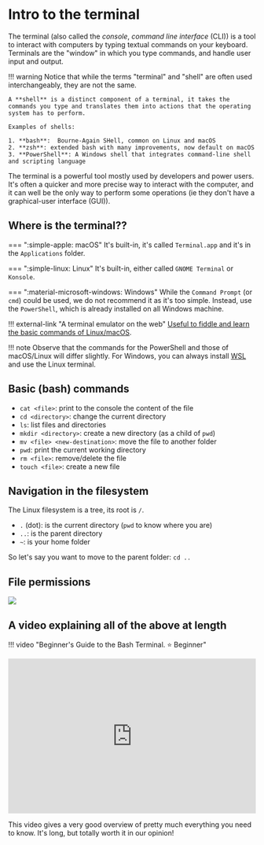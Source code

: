 
# Intro to the terminal

The terminal (also called the *console*, *command line interface* (CLI)) is a tool to interact with computers by typing textual commands on your keyboard. 
Terminals are the "window" in which you type commands, and handle user input and output.

!!! warning
    Notice that while the terms "terminal" and "shell" are often used interchangeably, they are not the same.

    A **shell** is a distinct component of a terminal, it takes the commands you type and translates them into actions that the operating system has to perform.

    Examples of shells:

    1. **bash**:  Bourne-Again SHell, common on Linux and macOS
    2. **zsh**: extended bash with many improvements, now default on macOS
    3. **PowerShell**: A Windows shell that integrates command-line shell and scripting language

The terminal is a powerful tool mostly used by developers and power users.
It's often a quicker and more precise way to interact with the computer, and it can well be the only way to perform some operations (ie they don't have a graphical-user interface (GUI)).


## Where is the terminal??


=== ":simple-apple: macOS"
    It's built-in, it's called `Terminal.app` and it's in the `Applications` folder.

=== ":simple-linux: Linux"
    It's built-in, either called `GNOME Terminal` or `Konsole`.

=== ":material-microsoft-windows: Windows"
    While the `Command Prompt` (or `cmd`) could be used, we do not recommend it as it's too simple.
    Instead, use the `PowerShell`, which is already installed on all Windows machine.

!!! external-link "A terminal emulator on the web"
    [Useful to fiddle and learn the basic commands of Linux/macOS](https://www.terminaltemple.com/).


!!! note
    Observe that the commands for the PowerShell and those of macOS/Linux will differ slightly.
    For Windows, you can always install [WSL](wsl.md) and use the Linux terminal.


## Basic (bash) commands

  - `cat <file>`: print to the console the content of the file
  - `cd <directory>`: change the current directory
  - `ls`: list files and directories
  - `mkdir <directory>`: create a new directory (as a child of `pwd`)
  - `mv <file> <new-destination>`: move the file to another folder
  - `pwd`: print the current working directory
  - `rm <file>`: remove/delete the file 
  - `touch <file>`: create a new file
  

## Navigation in the filesystem

The Linux filesystem is a tree, its root is `/`.

  - `.` (dot): is the current directory (`pwd` to know where you are)
  - `..`: is the parent directory
  - `~`: is your home folder

So let's say you want to move to the parent folder: `cd ..`



## File permissions

![](./img/filepermissions.png)


## A video explaining all of the above at length

!!! video "Beginner's Guide to the Bash Terminal. <span class="tag beginner-tag">⭐️ Beginner</span>"
    <div style="display: flex; justify-content: center; padding-bottom: 1em;">
    <iframe width="560" height="315" src="https://www.youtube.com/embed/oxuRxtrO2Ag" title="YouTube video player" frameborder="0" allow="accelerometer; autoplay; clipboard-write; encrypted-media; gyroscope; picture-in-picture; web-share" allowfullscreen></iframe>
    </div>
    This video gives a very good overview of pretty much everything you need to know.
    It's long, but totally worth it in our opinion!
